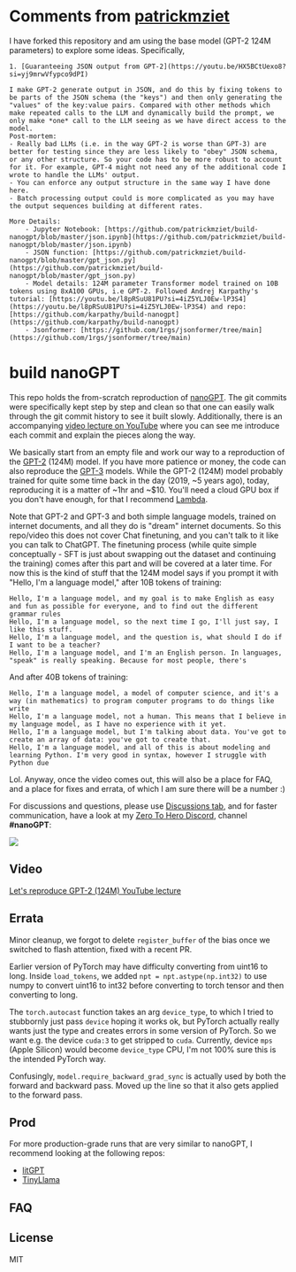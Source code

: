 # Comments from [patrickmziet](https://patrickmziet.github.io/index.html)

I have forked this repository and am using the base model (GPT-2 124M parameters) to explore some ideas. Specifically, 
    
    1. [Guaranteeing JSON output from GPT-2](https://youtu.be/HX5BCtUexo8?si=yj9mrwVfypco9dPI)
    
    I make GPT-2 generate output in JSON, and do this by fixing tokens to be parts of the JSON schema (the "keys") and then only generating the "values" of the key:value pairs. Compared with other methods which make repeated calls to the LLM and dynamically build the prompt, we only make *one* call to the LLM seeing as we have direct access to the model.
    Post-mortem:
    - Really bad LLMs (i.e. in the way GPT-2 is worse than GPT-3) are better for testing since they are less likely to "obey" JSON schema, or any other structure. So your code has to be more robust to account for it. For example, GPT-4 might not need any of the additional code I wrote to handle the LLMs' output.
    - You can enforce any output structure in the same way I have done here.
    - Batch processing output could is more complicated as you may have the output sequences building at different rates.

    More Details:
        - Jupyter Notebook: [https://github.com/patrickmziet/build-nanogpt/blob/master/json.ipynb](https://github.com/patrickmziet/build-nanogpt/blob/master/json.ipynb)
        - JSON function: [https://github.com/patrickmziet/build-nanogpt/blob/master/gpt_json.py](https://github.com/patrickmziet/build-nanogpt/blob/master/gpt_json.py)
        - Model details: 124M parameter Transformer model trained on 10B tokens using 8xA100 GPUs, i.e GPT-2. Followed Andrej Karpathy's tutorial: [https://youtu.be/l8pRSuU81PU?si=4iZ5YLJ0Ew-lP3S4](https://youtu.be/l8pRSuU81PU?si=4iZ5YLJ0Ew-lP3S4) and repo: [https://github.com/karpathy/build-nanogpt](https://github.com/karpathy/build-nanogpt)
        - Jsonformer: [https://github.com/1rgs/jsonformer/tree/main](https://github.com/1rgs/jsonformer/tree/main)


# build nanoGPT

This repo holds the from-scratch reproduction of [nanoGPT](https://github.com/karpathy/nanoGPT/tree/master). The git commits were specifically kept step by step and clean so that one can easily walk through the git commit history to see it built slowly. Additionally, there is an accompanying [video lecture on YouTube](https://youtu.be/l8pRSuU81PU) where you can see me introduce each commit and explain the pieces along the way.

We basically start from an empty file and work our way to a reproduction of the [GPT-2](https://d4mucfpksywv.cloudfront.net/better-language-models/language_models_are_unsupervised_multitask_learners.pdf) (124M) model. If you have more patience or money, the code can also reproduce the [GPT-3](https://arxiv.org/pdf/2005.14165) models. While the GPT-2 (124M) model probably trained for quite some time back in the day (2019, ~5 years ago), today, reproducing it is a matter of ~1hr and ~$10. You'll need a cloud GPU box if you don't have enough, for that I recommend [Lambda](https://lambdalabs.com).

Note that GPT-2 and GPT-3 and both simple language models, trained on internet documents, and all they do is "dream" internet documents. So this repo/video this does not cover Chat finetuning, and you can't talk to it like you can talk to ChatGPT. The finetuning process (while quite simple conceptually - SFT is just about swapping out the dataset and continuing the training) comes after this part and will be covered at a later time. For now this is the kind of stuff that the 124M model says if you prompt it with "Hello, I'm a language model," after 10B tokens of training:

```
Hello, I'm a language model, and my goal is to make English as easy and fun as possible for everyone, and to find out the different grammar rules
Hello, I'm a language model, so the next time I go, I'll just say, I like this stuff.
Hello, I'm a language model, and the question is, what should I do if I want to be a teacher?
Hello, I'm a language model, and I'm an English person. In languages, "speak" is really speaking. Because for most people, there's
```

And after 40B tokens of training:

```
Hello, I'm a language model, a model of computer science, and it's a way (in mathematics) to program computer programs to do things like write
Hello, I'm a language model, not a human. This means that I believe in my language model, as I have no experience with it yet.
Hello, I'm a language model, but I'm talking about data. You've got to create an array of data: you've got to create that.
Hello, I'm a language model, and all of this is about modeling and learning Python. I'm very good in syntax, however I struggle with Python due
```

Lol. Anyway, once the video comes out, this will also be a place for FAQ, and a place for fixes and errata, of which I am sure there will be a number :)

For discussions and questions, please use [Discussions tab](https://github.com/karpathy/build-nanogpt/discussions), and for faster communication, have a look at my [Zero To Hero Discord](https://discord.gg/3zy8kqD9Cp), channel **#nanoGPT**:

[![](https://dcbadge.vercel.app/api/server/3zy8kqD9Cp?compact=true&style=flat)](https://discord.gg/3zy8kqD9Cp)

## Video

[Let's reproduce GPT-2 (124M) YouTube lecture](https://youtu.be/l8pRSuU81PU)

## Errata

Minor cleanup, we forgot to delete `register_buffer` of the bias once we switched to flash attention, fixed with a recent PR.

Earlier version of PyTorch may have difficulty converting from uint16 to long. Inside `load_tokens`, we added `npt = npt.astype(np.int32)` to use numpy to convert uint16 to int32 before converting to torch tensor and then converting to long.

The `torch.autocast` function takes an arg `device_type`, to which I tried to stubbornly just pass `device` hoping it works ok, but PyTorch actually really wants just the type and creates errors in some version of PyTorch. So we want e.g. the device `cuda:3` to get stripped to `cuda`. Currently, device `mps` (Apple Silicon) would become `device_type` CPU, I'm not 100% sure this is the intended PyTorch way.

Confusingly, `model.require_backward_grad_sync` is actually used by both the forward and backward pass. Moved up the line so that it also gets applied to the forward pass. 

## Prod

For more production-grade runs that are very similar to nanoGPT, I recommend looking at the following repos:

- [litGPT](https://github.com/Lightning-AI/litgpt)
- [TinyLlama](https://github.com/jzhang38/TinyLlama)

## FAQ

## License

MIT
